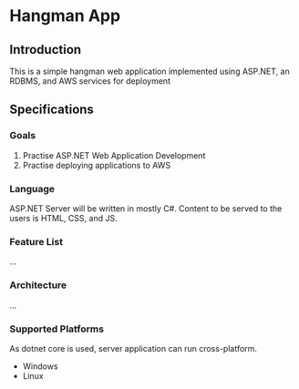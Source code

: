 # Hangman App

## Introduction

This is a simple hangman web application implemented using ASP.NET, an RDBMS, and AWS services for deployment

## Specifications

### Goals

1. Practise ASP.NET Web Application Development
2. Practise deploying applications to AWS

### Language

ASP.NET Server will be written in mostly C#. Content to be served to the users is HTML, CSS, and JS.

### Feature List

...

### Architecture

...

### Supported Platforms

As dotnet core is used, server application can run cross-platform.

- Windows
- Linux
